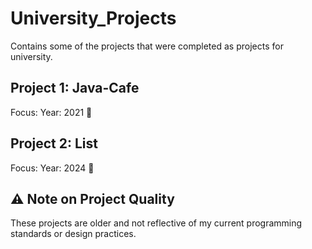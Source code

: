 # University_Projects
Contains some of the projects that were completed as projects for university.

## Project 1: Java-Cafe
Focus:
Year: 2021
📂


## Project 2: List
Focus:
Year: 2024
📂

## ⚠️ Note on Project Quality
These projects are older and not reflective of my current programming standards or design practices.
